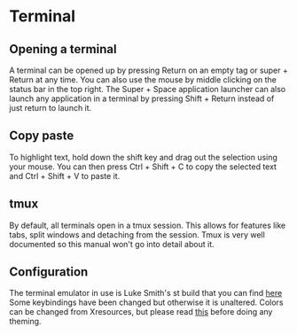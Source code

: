 # Terminal

## Opening a terminal

A terminal can be opened up by pressing Return on an empty tag or super +
Return at any time. You can also use the mouse by middle clicking on the
status bar in the top right. The Super + Space application launcher can also
launch any application in a terminal by pressing Shift + Return instead of
just return to launch it.

## Copy paste

To highlight text, hold down the shift key and drag out the selection using
your mouse. You can then press Ctrl + Shift + C to copy the selected text and
Ctrl + Shift + V to paste it.

## tmux

By default, all terminals open in a tmux session.
This allows for features like tabs, split windows and detaching from the session.
Tmux is very well documented so this manual won't go into detail about it.

## Configuration

The terminal emulator in use is Luke Smith's st build that you can find
[here](https://github.com/LukeSmithxyz/st)
Some keybindings have been changed but otherwise it is unaltered. 
Colors can be changed from Xresources, but please read
[this](https://instantos.io/youtube/customize)
before doing any theming. 
